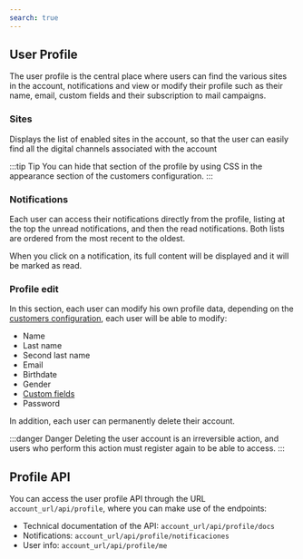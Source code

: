 ```yaml
---
search: true
---
```


## User Profile

The user profile is the central place where users can find the various sites in the account, notifications and view or modify their profile such as their name, email, custom fields and their subscription to mail campaigns.

### Sites

Displays the list of enabled sites in the account, so that the user can easily find all the digital channels associated with the account

:::tip Tip You can hide that section of the profile by using CSS in the appearance section of the customers configuration. :::

### Notifications

Each user can access their notifications directly from the profile, listing at the top the unread notifications, and then the read notifications. Both lists are ordered from the most recent to the oldest.

When you click on a notification, its full content will be displayed and it will be marked as read.

### Profile edit

In this section, each user can modify his own profile data, depending on the [customers configuration](/en/platform/customers/users.html#customer-settings), each user will be able to modify:

* Name
* Last name
* Second last name
* Email
* Birthdate
* Gender
* [Custom fields](/es/platform/customers/realms.html#custom-fields)
* Password

In addition, each user can permanently delete their account.

:::danger Danger Deleting the user account is an irreversible action, and users who perform this action must register again to be able to access. :::

## Profile API

You can access the user profile API through the URL `account_url/api/profile`, where you can make use of the endpoints:

* Technical documentation of the API: `account_url/api/profile/docs`
* Notifications: `account_url/api/profile/notificaciones`
* User info: `account_url/api/profile/me`
